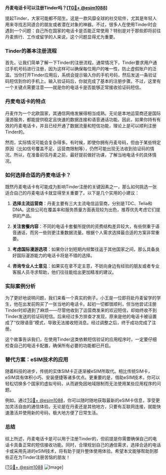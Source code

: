 **丹麦电话卡可以注册Tinder吗？[[TG💪+ @esim1088](https://t.me/s/esim1088)]**

提起Tinder，大家可能都不陌生。这是一款风靡全球的社交软件，尤其是年轻人用来寻找志同道合的朋友或者潜在对象的神器。不过，很多人在使用Tinder时会遇到一个问题：自己所在国家的电话卡是否能正常使用？特别是对于那些即将前往丹麦旅行、工作或留学的人来说，这个问题显得尤为重要。

### Tinder的基本注册流程

首先，让我们简单了解一下Tinder的注册流程。通常情况下，Tinder要求用户通过手机号码进行注册，因为这样可以确保每位用户的唯一性，防止虚假账户的泛滥。当你打开Tinder应用后，系统会提示输入你的手机号码，然后发送一条验证码短信到你的手机上。输入验证码后，你就完成了基本的注册步骤。不过，这里有一个关键点需要注意——就是你的电话卡是否能够正常接收验证码短信。

### 丹麦电话卡的特点

丹麦作为一个北欧国家，其通信网络发展得相当成熟。无论是本地运营商还是国际漫游服务，都能提供稳定且快速的数据连接和语音通话功能。因此，如果你持有有效的丹麦电话卡，并且已经开通了数据流量和短信功能，理论上是可以顺利注册Tinder的。

然而，实际情况可能会复杂得多。有时候，即使你拥有丹麦号码，但由于某些特定原因（比如信号覆盖不足、运营商限制等），仍然可能出现无法收到验证码的情况。所以，在准备前往丹麦之前，最好提前做好功课，了解当地电话卡的具体情况。

### 如何选择合适的丹麦电话卡？

既然丹麦电话卡有可能成为影响Tinder注册的关键因素之一，那么如何挑选一张适合自己的丹麦电话卡就显得至关重要了。以下是几个实用的小建议：

1. **选择主流运营商**：丹麦主要有三大主流电信运营商，分别是TDC、Telia和DNA。这些公司在覆盖率和服务质量方面表现较为出色，推荐优先考虑它们提供的产品。
   
2. **关注套餐内容**：不同的电话卡套餐所提供的资费结构差异较大，有些侧重于语音通话，而另一些则更注重数据流量。根据个人需求选择最合适的方案非常重要。

3. **考虑国际漫游选项**：如果你计划短期内频繁往返于其他国家之间，那么具备良好国际漫游能力的电话卡将是不错的选择。

4. **咨询专业人士意见**：如果实在拿不定主意，不妨向身边有经验的朋友或者专业客服人员寻求帮助，他们往往能给出更加精准的建议。

### 实际案例分析

为了更好地说明问题，我们来看一个真实的例子。小王是一位即将赴丹麦留学的学生，他在出发前购买了一张当地的电话卡。起初一切都很顺利，但当他尝试注册Tinder时却遇到了麻烦——尽管他收到了运营商发来的欢迎短信，却始终收不到Tinder发送的验证码短信。后来经过多方排查才发现，原来是他的电话卡被设置成了“仅限语音”模式，导致无法接收短消息。经过调整之后，终于成功完成了注册。

这个故事告诉我们，在使用Tinder这类依赖短信验证的应用程序时，一定要仔细检查自己的电话卡配置，确保所有必要的功能都已开启。

### 替代方案：eSIM技术的应用

随着科技的进步，传统的实体SIM卡正逐渐被eSIM所取代。相比传统SIM卡，eSIM具有体积小巧、安装便捷等诸多优点。更重要的是，借助eSIM技术，你可以轻松切换多个国家的虚拟号码，从而避免因地域限制而无法使用某些应用程序的问题。

例如，通过[TG💪+ @esim1088](https://t.me/s/esim1088)，你可以随时随地获取最新的eSIM卡信息，享受更加灵活自由的通信体验。无论是在丹麦还是其他地方，只要有互联网连接，就能快速激活并使用新的号码，极大地方便了日常生活。

### 总结

综上所述，丹麦电话卡是可以用于注册Tinder的，但前提是你需要确保自己的电话卡具备正常的短信接收功能。同时，合理规划自己的通信需求，选择合适的电话卡或采用先进的eSIM技术，将有助于提升整体使用体验。希望本文能够帮助到那些正在为Tinder注册苦恼的朋友！

[[TG💪+ @esim1088](https://t.me/s/esim1088) ![Image](https://i.postimg.cc/4NQfJmqS/Snipaste-2025-05-13-00-14-12.png)]